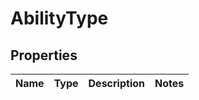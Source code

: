 

# AbilityType


## Properties

| Name | Type | Description | Notes |
|------------ | ------------- | ------------- | -------------|



